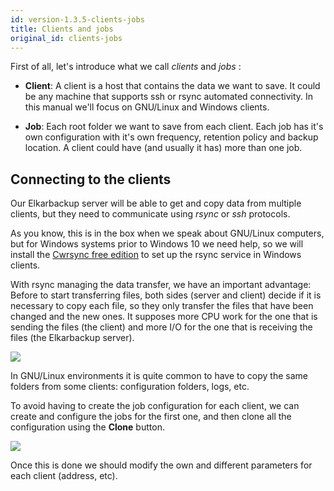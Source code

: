 ```yaml
---
id: version-1.3.5-clients-jobs
title: Clients and jobs
original_id: clients-jobs
---
```


First of all, let's introduce what we call _clients_ and _jobs_ :

* **Client**: A client is a host that contains the data we want to save. It could be any machine that supports ssh or rsync automated connectivity. In this manual we'll focus on GNU/Linux and Windows clients.

* **Job**: Each root folder we want to save from each client. Each job has it's own configuration with it's own frequency, retention policy and backup location. A client could have (and usually it has) more than one job.

## Connecting to the clients

Our Elkarbackup server will be able to get and copy data from multiple clients, but they need to communicate using _rsync_ or _ssh_ protocols.

As you know, this is in the box when we speak about GNU/Linux computers, but for Windows systems prior to Windows 10 we need help, so we will install the [Cwrsync free edition](https://www.itefix.net/content/cwrsync-free-edition) to set up the rsync service in Windows clients.

With rsync managing the data transfer, we have an important advantage: Before to start transferring files, both sides (server and client) decide if it is necessary to copy each file, so they only transfer the files that have been changed and the new ones. It supposes more CPU work for the one that is sending the files (the client) and more I/O for the one that is receiving the files (the Elkarbackup server).

![](assets/screenshots/clients_tasks_02.png)



In GNU/Linux environments it is quite common to have to copy the same folders from some clients: configuration folders, logs, etc.

To avoid having to create the job configuration for each client, we can create and configure the jobs for the first one, and then clone all the configuration using the **Clone** button. 

![](assets/screenshots/clone-client.png)

Once this is done we should modify the own and different parameters for each client \(address, etc\).

